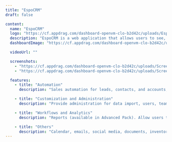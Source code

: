 ```yaml
---
title: "EspoCRM"
draft: false

content:
  name: "EspoCRM"
  logo: "https://cf.appdrag.com/dashboard-openvm-clo-b2d42c/uploads/EspoCRM-nwiD.png"
  description: "EspoCRM is a web application that allows users to see, enter and evaluate all your company relationships regardless of the type. People, companies, projects or opportunities — all in an easy and intuitive interface."
  dashboardImage: "https://cf.appdrag.com/dashboard-openvm-clo-b2d42c/uploads/Screenshot-2023-03-15-161235-uaX3.png"

  videoUrl: ""

  screenshots:
    - "https://cf.appdrag.com/dashboard-openvm-clo-b2d42c/uploads/Screenshot-2023-03-15-161235-uaX3.png"
    - "https://cf.appdrag.com/dashboard-openvm-clo-b2d42c/uploads/Screenshot-2023-03-15-161136-n6nx.png"

  features:
    - title: "Automation"
      description: "Sales automation for leads, contacts, and accounts, as well as marketing automation for campaigns, bulk emails, and mass mail merge."

    - title: "Customization and Administration"
      description: "Provide administration for data import, users, teams, and roles, as well as customization for the layout, entity, label, and extensions."

    - title: "Workflows and Analytics"
      description: "Reports (available in Advanced Pack). Allow users to see gathered information about the business."

    - title: "Others"
      description: "Calendar, emails, social media, documents, inventory, telephony, and workflow management."
---
```

